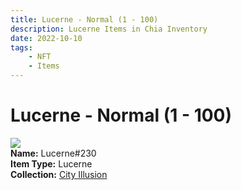 ```yaml
---
title: Lucerne - Normal (1 - 100)
description: Lucerne Items in Chia Inventory
date: 2022-10-10
tags:
    - NFT
    - Items
---
```


# Lucerne - Normal (1 - 100)
<div class="item_thumbnail">
<img loading="lazy" src="https://aplovvq2zbvsteptodaxzg6exrfgwl3ginj2k3zocrrgrgbjmi.arweave.net/A9bq1hrIaymR83DBfJvEvEprL2ZDU6VvLhR-iaJgpYo"><br/>
<div><strong>Name:</strong> Lucerne#230</div>
<div><strong>Item Type:</strong> Lucerne</div>
<div><strong>Collection:</strong> <a href="https://www.spacescan.io/xch/nft/collection/col1lend2dcn558km4wcwta4xnkfv3xpcmlp9kyt0m909emvfxechlyqdl5ndg">City Illusion</a></div>
</div>

